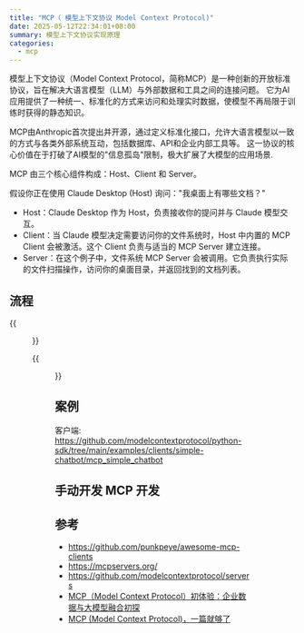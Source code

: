 ```yaml
---
title: "MCP（ 模型上下文协议 Model Context Protocol)"
date: 2025-05-12T22:34:01+08:00
summary: 模型上下文协议实现原理
categories:
  - mcp
---
```



模型上下文协议（Model Context Protocol，简称MCP）是一种创新的开放标准协议，旨在解决大语言模型（LLM）与外部数据和工具之间的连接问题。
它为AI应用提供了一种统一、标准化的方式来访问和处理实时数据，使模型不再局限于训练时获得的静态知识。


MCP由Anthropic首次提出并开源，通过定义标准化接口，允许大语言模型以一致的方式与各类外部系统互动，包括数据库、API和企业内部工具等。
这一协议的核心价值在于打破了AI模型的"信息孤岛"限制，极大扩展了大模型的应用场景.




MCP 由三个核心组件构成：Host、Client 和 Server。

假设你正在使用 Claude Desktop (Host) 询问："我桌面上有哪些文档？"

- Host：Claude Desktop 作为 Host，负责接收你的提问并与 Claude 模型交互。
- Client：当 Claude 模型决定需要访问你的文件系统时，Host 中内置的 MCP Client 会被激活。这个 Client 负责与适当的 MCP Server 建立连接。
- Server：在这个例子中，文件系统 MCP Server 会被调用。它负责执行实际的文件扫描操作，访问你的桌面目录，并返回找到的文档列表。



## 流程

{{<figure src="./mcp_process.png#center" width=800px >}}

{{<figure src="./mcp_process_example.png#center" width=800px >}}

## 案例 
客户端: https://github.com/modelcontextprotocol/python-sdk/tree/main/examples/clients/simple-chatbot/mcp_simple_chatbot


 

## 手动开发 MCP 开发



## 参考
- https://github.com/punkpeye/awesome-mcp-clients
- https://mcpservers.org/
- https://github.com/modelcontextprotocol/servers
- [MCP（Model Context Protocol）初体验：企业数据与大模型融合初探](https://www.cnblogs.com/CareySon/p/18805011/mcp_for_crm_demo)
- [MCP (Model Context Protocol)，一篇就够了](https://zhuanlan.zhihu.com/p/29001189476)